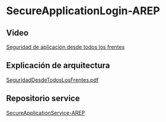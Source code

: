 # SecureApplicationLogin-AREP

## Video

[Seguridad de aplicación desde todos los frentes](https://www.youtube.com/watch?v=eMWt48k9ddA&feature=youtu.be)

## Explicación de arquitectura

[SeguridadDesdeTodosLosFrentes.pdf](https://github.com/CAndresRa/SecureApplicationLogin-AREP/files/5316187/SeguridadDesdeTodosLosFrentes.pdf)

## Repositorio service

[SecureApplicationService-AREP](https://github.com/CAndresRa/SecureApplicationService-AREP)

